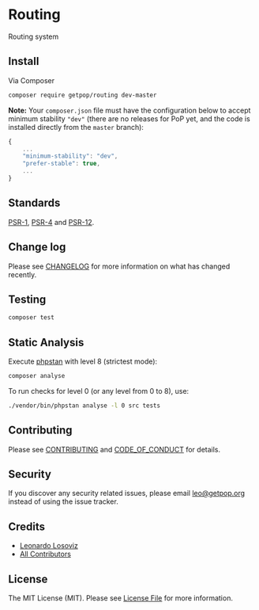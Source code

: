 # Routing

<!--
[![Latest Version on Packagist][ico-version]][link-packagist]
[![Software License][ico-license]](LICENSE.md)
[![Build Status][ico-travis]][link-travis]
[![Coverage Status][ico-scrutinizer]][link-scrutinizer]
[![Quality Score][ico-code-quality]][link-code-quality]
[![Total Downloads][ico-downloads]][link-downloads]
-->

Routing system

## Install

Via Composer

``` bash
composer require getpop/routing dev-master
```

**Note:** Your `composer.json` file must have the configuration below to accept minimum stability `"dev"` (there are no releases for PoP yet, and the code is installed directly from the `master` branch):

```javascript
{
    ...
    "minimum-stability": "dev",
    "prefer-stable": true,
    ...
}
```

<!--
## Usage

``` php
```
-->

## Standards

[PSR-1](https://www.php-fig.org/psr/psr-1), [PSR-4](https://www.php-fig.org/psr/psr-4) and [PSR-12](https://www.php-fig.org/psr/psr-12).

## Change log

Please see [CHANGELOG](CHANGELOG.md) for more information on what has changed recently.

## Testing

``` bash
composer test
```

## Static Analysis

Execute [phpstan](https://github.com/phpstan/phpstan) with level 8 (strictest mode):

``` bash
composer analyse
```

To run checks for level 0 (or any level from 0 to 8), use:

``` bash
./vendor/bin/phpstan analyse -l 0 src tests
```

## Contributing

Please see [CONTRIBUTING](CONTRIBUTING.md) and [CODE_OF_CONDUCT](CODE_OF_CONDUCT.md) for details.

## Security

If you discover any security related issues, please email leo@getpop.org instead of using the issue tracker.

## Credits

- [Leonardo Losoviz][link-author]
- [All Contributors][link-contributors]

## License

The MIT License (MIT). Please see [License File](LICENSE.md) for more information.

[ico-version]: https://img.shields.io/packagist/v/getpop/routing.svg?style=flat-square
[ico-license]: https://img.shields.io/badge/license-MIT-brightgreen.svg?style=flat-square
[ico-travis]: https://img.shields.io/travis/getpop/routing/master.svg?style=flat-square
[ico-scrutinizer]: https://img.shields.io/scrutinizer/coverage/g/getpop/routing.svg?style=flat-square
[ico-code-quality]: https://img.shields.io/scrutinizer/g/getpop/routing.svg?style=flat-square
[ico-downloads]: https://img.shields.io/packagist/dt/getpop/routing.svg?style=flat-square

[link-packagist]: https://packagist.org/packages/getpop/routing
[link-travis]: https://travis-ci.org/getpop/routing
[link-scrutinizer]: https://scrutinizer-ci.com/g/getpop/routing/code-structure
[link-code-quality]: https://scrutinizer-ci.com/g/getpop/routing
[link-downloads]: https://packagist.org/packages/getpop/routing
[link-author]: https://github.com/leoloso
[link-contributors]: ../../contributors
